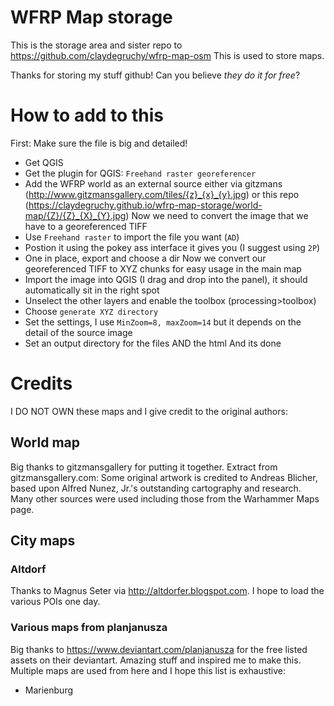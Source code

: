 # WFRP Map storage
This is the storage area and sister repo to 
https://github.com/claydegruchy/wfrp-map-osm
This is used to store maps.

Thanks for storing my stuff github! Can you believe _they do it for free_?

# How to add to this
First: Make sure the file is big and detailed!
- Get QGIS
- Get the plugin for QGIS: `Freehand raster georeferencer`
- Add the WFRP world as an external source either via gitzmans (http://www.gitzmansgallery.com/tiles/{z}_{x}_{y}.jpg) or this repo (https://claydegruchy.github.io/wfrp-map-storage/world-map/{Z}/{Z}_{X}_{Y}.jpg)
Now we need to convert the image that we have to a georeferenced TIFF
- Use `Freehand raster` to import the file you want (`AD`)
- Postion it using the pokey ass interface it gives you (I suggest using `2P`)
- One in place, export and choose a dir
Now we convert our georeferenced TIFF to XYZ chunks for easy usage in the main map
- Import the image into QGIS (I drag and drop into the panel), it should automatically sit in the right spot
- Unselect the other layers and enable the toolbox (processing>toolbox)
- Choose `generate XYZ directory`
- Set the settings, I use `MinZoom=8, maxZoom=14` but it depends on the detail of the source image
- Set an output directory for the files AND the html
And its done

# Credits
I DO NOT OWN these maps and I give credit to the original authors:
## World map
Big thanks to gitzmansgallery for putting it together. Extract from gitzmansgallery.com:
Some original artwork is credited to Andreas Blicher, based upon Alfred Nunez, Jr.'s outstanding cartography and research. Many other sources were used including those from the Warhammer Maps page.

## City maps

### Altdorf
Thanks to Magnus Seter via http://altdorfer.blogspot.com. I hope to load the various POIs one day.

### Various maps from planjanusza
Big thanks to https://www.deviantart.com/planjanusza for the free listed assets on their deviantart. Amazing stuff and inspired me to make this. Multiple maps are used from here and I hope this list is exhaustive:
- Marienburg